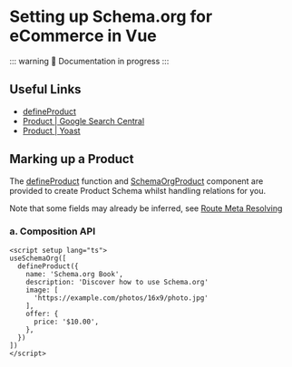 # Setting up Schema.org for eCommerce in Vue

<SchemaOrgArticle image="/og.png" />

<BreadcrumbList :value="[ { item: '/', name: 'Home' }, { item: '/guide/recipes/', name: 'Recipes' }, { name: 'eCommerce' }]" />

::: warning
🔨 Documentation in progress
:::

## Useful Links

- [defineProduct](/api/schema/product)
- [Product | Google Search Central](https://developers.google.com/search/docs/advanced/structured-data/product)
- [Product | Yoast](https://developer.yoast.com/features/schema/pieces/product)

## Marking up a Product

The [defineProduct](/api/schema/product) function and [SchemaOrgProduct](/components/) component are provided
to create Product Schema whilst handling relations for you.

Note that some fields may already be inferred, see [Route Meta Resolving](/guide/how-it-works.html#route-meta-resolving)

### a. Composition API

```vue shop/schema-org-book.vue
<script setup lang="ts">
useSchemaOrg([
  defineProduct({
    name: 'Schema.org Book',
    description: 'Discover how to use Schema.org'
    image: [
      'https://example.com/photos/16x9/photo.jpg'
    ],
    offer: {
      price: '$10.00',
    },
  })
])
</script>
```
